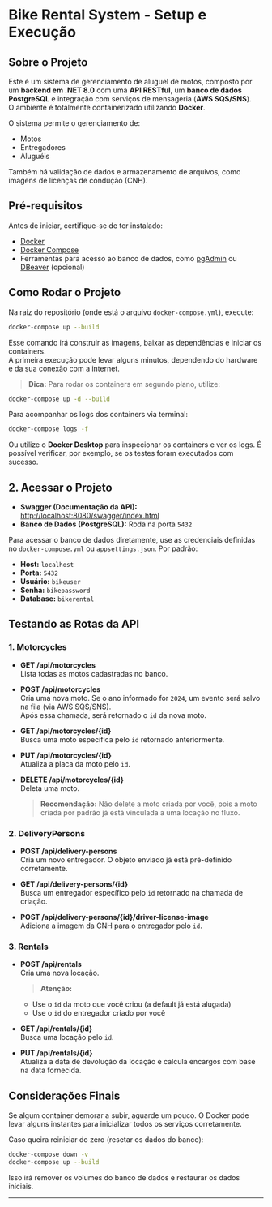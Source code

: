 # Bike Rental System - Setup e Execução

## Sobre o Projeto
Este é um sistema de gerenciamento de aluguel de motos, composto por um **backend em .NET 8.0** com uma **API RESTful**, um **banco de dados PostgreSQL** e integração com serviços de mensageria (**AWS SQS/SNS**).  
O ambiente é totalmente containerizado utilizando **Docker**.  

O sistema permite o gerenciamento de:
- Motos
- Entregadores
- Aluguéis

Também há validação de dados e armazenamento de arquivos, como imagens de licenças de condução (CNH).

## Pré-requisitos
Antes de iniciar, certifique-se de ter instalado:

- [Docker](https://www.docker.com/)
- [Docker Compose](https://docs.docker.com/compose/)
- Ferramentas para acesso ao banco de dados, como [pgAdmin](https://www.pgadmin.org/) ou [DBeaver](https://dbeaver.io/) (opcional)

## Como Rodar o Projeto

Na raiz do repositório (onde está o arquivo `docker-compose.yml`), execute:

```sh
docker-compose up --build
```

Esse comando irá construir as imagens, baixar as dependências e iniciar os containers.  
A primeira execução pode levar alguns minutos, dependendo do hardware e da sua conexão com a internet.

> **Dica:** Para rodar os containers em segundo plano, utilize:
```sh
docker-compose up -d --build
```

Para acompanhar os logs dos containers via terminal:

```sh
docker-compose logs -f
```

Ou utilize o **Docker Desktop** para inspecionar os containers e ver os logs. É possível verificar, por exemplo, se os testes foram executados com sucesso.

## 2. Acessar o Projeto

- **Swagger (Documentação da API):** [http://localhost:8080/swagger/index.html](http://localhost:8080/swagger/index.html)
- **Banco de Dados (PostgreSQL):** Roda na porta `5432`

Para acessar o banco de dados diretamente, use as credenciais definidas no `docker-compose.yml` ou `appsettings.json`. Por padrão:

- **Host:** `localhost`
- **Porta:** `5432`
- **Usuário:** `bikeuser`
- **Senha:** `bikepassword`
- **Database:** `bikerental`

## Testando as Rotas da API

### 1. **Motorcycles**

- **GET /api/motorcycles**  
  Lista todas as motos cadastradas no banco.

- **POST /api/motorcycles**  
  Cria uma nova moto. Se o ano informado for `2024`, um evento será salvo na fila (via AWS SQS/SNS).  
  Após essa chamada, será retornado o `id` da nova moto.

- **GET /api/motorcycles/{id}**  
  Busca uma moto específica pelo `id` retornado anteriormente.

- **PUT /api/motorcycles/{id}**  
  Atualiza a placa da moto pelo `id`.

- **DELETE /api/motorcycles/{id}**  
  Deleta uma moto.  
  > **Recomendação:** Não delete a moto criada por você, pois a moto criada por padrão já está vinculada a uma locação no fluxo.

### 2. **DeliveryPersons**

- **POST /api/delivery-persons**  
  Cria um novo entregador. O objeto enviado já está pré-definido corretamente.

- **GET /api/delivery-persons/{id}**  
  Busca um entregador específico pelo `id` retornado na chamada de criação.

- **POST /api/delivery-persons/{id}/driver-license-image**  
  Adiciona a imagem da CNH para o entregador pelo `id`.

### 3. **Rentals**

- **POST /api/rentals**  
  Cria uma nova locação.  
  > **Atenção:**  
  - Use o `id` da moto que você criou (a default já está alugada)  
  - Use o `id` do entregador criado por você

- **GET /api/rentals/{id}**  
  Busca uma locação pelo `id`.

- **PUT /api/rentals/{id}**  
  Atualiza a data de devolução da locação e calcula encargos com base na data fornecida.

## Considerações Finais

Se algum container demorar a subir, aguarde um pouco. O Docker pode levar alguns instantes para inicializar todos os serviços corretamente.

Caso queira reiniciar do zero (resetar os dados do banco):

```sh
docker-compose down -v
docker-compose up --build
```

Isso irá remover os volumes do banco de dados e restaurar os dados iniciais.

---
